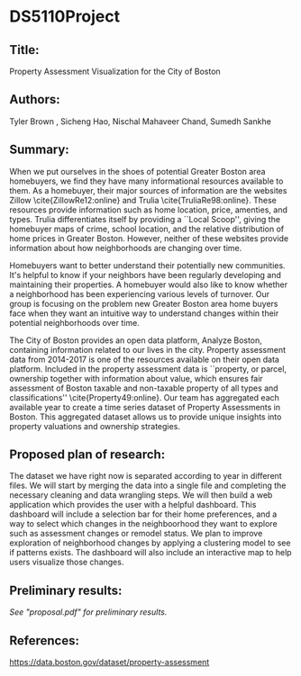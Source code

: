# DS5110Project

##  Title: 
Property Assessment Visualization for the City of Boston

## Authors:
Tyler Brown , Sicheng Hao, Nischal Mahaveer Chand, Sumedh Sankhe

## Summary:
When we put ourselves in the shoes of potential Greater Boston area
homebuyers, we find they have many informational resources available
to them. As a homebuyer, their major sources of information are the
websites Zillow \cite{ZillowRe12:online} and Trulia
\cite{TruliaRe98:online}. These resources provide information such as
home location, price, amenties, and types. Trulia differentiates itself
by providing a ``Local Scoop'', giving the homebuyer maps of crime, school
location, and the relative distribution of home prices in Greater
Boston. However, neither of these websites provide information about how
neighborhoods are changing over time.

Homebuyers want to better understand their potentially new communities.
It's helpful to know if your neighbors have been regularly developing
and maintaining their properties. A homebuyer would also like to know
whether a neighborhood has been experiencing various levels of turnover.
Our group is focusing on the problem new Greater Boston area home buyers
face when they want an intuitive way to understand changes within their
potential neighborhoods over time.

The City of Boston provides an open data platform, Analyze Boston, 
containing information related to our lives in the city. Property 
assessment data from 2014-2017 is one of the resources available on their
 open data platform. Included in the property assessment data is 
``property, or parcel, ownership together with information about value, 
which ensures fair assessment of Boston taxable and non-taxable property 
of all types and classifications'' \cite{Property49:online}. Our team 
has aggregated each available year to create a time series dataset of 
Property Assessments in Boston. This aggregated dataset allows us to 
provide unique insights into property valuations and ownership strategies.


## Proposed plan of research:
The dataset we have right now is separated according to year in different
files. We will start by merging the data into a single file and completing
the necessary cleaning and data wrangling steps. We will then build a 
web application which provides the user with a helpful dashboard. This
dashboard will include a selection bar for their home preferences, and
a way to select which changes in the neighboorhood they want to
explore such as assessment changes or remodel status. We plan to improve
exploration of neighborhood changes by applying a clustering model to see
if patterns exists. The dashboard will also include an interactive map to
help users visualize those changes. 


##  Preliminary results:
*See "proposal.pdf" for preliminary results.*

##  References:
https://data.boston.gov/dataset/property-assessment
